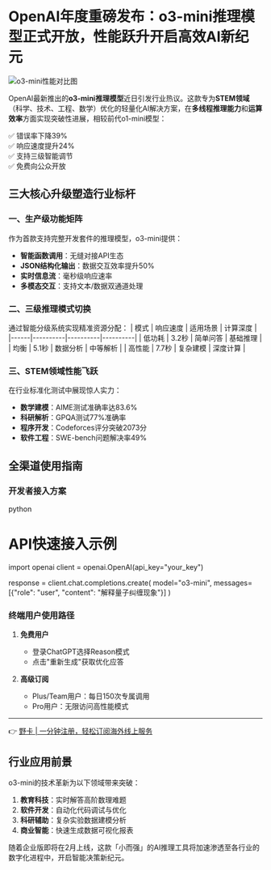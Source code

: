 # OpenAI年度重磅发布：o3-mini推理模型正式开放，性能跃升开启高效AI新纪元

![o3-mini性能对比图](https://bbtdd.com/wp-content/uploads/img/0239035321144350.webp)

OpenAI最新推出的**o3-mini推理模型**近日引发行业热议。这款专为**STEM领域**（科学、技术、工程、数学）优化的轻量化AI解决方案，在**多线程推理能力**和**运算效率**方面实现突破性进展，相较前代o1-mini模型：

✅ 错误率下降39%  
✅ 响应速度提升24%  
✅ 支持三级智能调节  
✅ 免费向公众开放  

## 三大核心升级塑造行业标杆

### 一、生产级功能矩阵
作为首款支持完整开发套件的推理模型，o3-mini提供：
- **智能函数调用**：无缝对接API生态
- **JSON结构化输出**：数据交互效率提升50%
- **实时信息流**：毫秒级响应速率
- **多模态交互**：支持文本/数据双通道处理

### 二、三级推理模式切换
通过智能分级系统实现精准资源分配：
| 模式 | 响应速度 | 适用场景 | 计算深度 |
|------|----------|----------|----------|
| 低功耗 | 3.2秒 | 简单问答 | 基础推理 |
| 均衡 | 5.1秒 | 数据分析 | 中等解析 |
| 高性能 | 7.7秒 | 复杂建模 | 深度计算 |

### 三、STEM领域性能飞跃
在行业标准化测试中展现惊人实力：
- **数学建模**：AIME测试准确率达83.6%
- **科研解析**：GPQA测试77%准确率
- **程序开发**：Codeforces评分突破2073分
- **软件工程**：SWE-bench问题解决率49%

## 全渠道使用指南

### 开发者接入方案
python
# API快速接入示例
import openai
client = openai.OpenAI(api_key="your_key")

response = client.chat.completions.create(
  model="o3-mini",
  messages=[{"role": "user", "content": "解释量子纠缠现象"}]
)


### 终端用户使用路径
1. **免费用户**  
   - 登录ChatGPT选择Reason模式
   - 点击"重新生成"获取优化应答

2. **高级订阅**  
   - Plus/Team用户：每日150次专属调用
   - Pro用户：无限访问高性能模式

---

👉 [野卡 | 一分钟注册，轻松订阅海外线上服务](https://bbtdd.com/yeka)  

## 行业应用前景
o3-mini的技术革新为以下领域带来突破：
1. **教育科技**：实时解答高阶数理难题
2. **软件开发**：自动化代码调试与优化
3. **科研辅助**：复杂实验数据建模分析
4. **商业智能**：快速生成数据可视化报表

随着企业版即将在2月上线，这款「小而强」的AI推理工具将加速渗透至各行业的数字化进程中，开启智能决策新纪元。